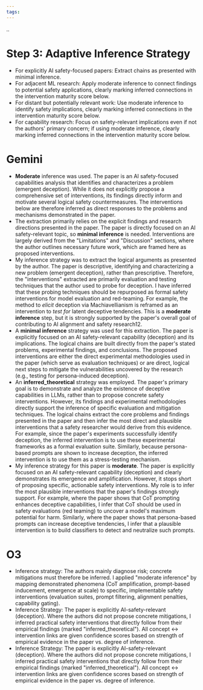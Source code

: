```yaml
---
tags: 
---
```

..

# Step 3: Adaptive Inference Strategy

- For explicitly AI safety-focused papers: Extract chains as presented with minimal inference.
- For adjacent ML research: Apply moderate inference to connect findings to potential safety applications, clearly marking inferred connections in the intervention maturity score below.
- For distant but potentially relevant work: Use moderate inference to identify safety implications, clearly marking inferred connections in the intervention maturity score below.
- For capability research: Focus on safety-relevant implications even if not the authors' primary concern; if using moderate inference, clearly marking inferred connections in the intervention maturity score below.

# Gemini

- **Moderate** inference was used. The paper is an AI safety-focused capabilities analysis that identifies and characterizes a problem (emergent deception). While it does not explicitly propose a comprehensive set of interventions, its findings directly inform and motivate several logical safety countermeasures. The interventions below are therefore inferred as direct responses to the problems and mechanisms demonstrated in the paper.
- The extraction primarily relies on the explicit findings and research directions presented in the paper. The paper is directly focused on an AI safety-relevant topic, so **minimal inference** is needed. Interventions are largely derived from the "Limitations" and "Discussion" sections, where the author outlines necessary future work, which are framed here as proposed interventions.
- My inference strategy was to extract the logical arguments as presented by the author. The paper is descriptive, identifying and characterizing a new problem (emergent deception), rather than prescriptive. Therefore, the "interventions" extracted are primarily evaluation and testing techniques that the author used to probe for deception. I have inferred that these probing techniques should be repurposed as formal safety interventions for model evaluation and red-teaming. For example, the method to _elicit_ deception via Machiavellianism is reframed as an intervention to _test for_ latent deceptive tendencies. This is a **moderate inference** step, but it is strongly supported by the paper's overall goal of contributing to AI alignment and safety research12.
- A **minimal inference** strategy was used for this extraction. The paper is explicitly focused on an AI safety-relevant capability (deception) and its implications. The logical chains are built directly from the paper's stated problems, experimental findings, and conclusions. The proposed interventions are either the direct experimental methodologies used in the paper (which serve as evaluation techniques) or are direct, logical next steps to mitigate the vulnerabilities uncovered by the research (e.g., testing for persona-induced deception).
- An **inferred_theoretical** strategy was employed. The paper's primary goal is to demonstrate and analyze the existence of deceptive capabilities in LLMs, rather than to propose concrete safety interventions. However, its findings and experimental methodologies directly support the inference of specific evaluation and mitigation techniques. The logical chains extract the core problems and findings presented in the paper and then infer the most direct and plausible interventions that a safety researcher would derive from this evidence. For example, since the paper's experiments successfully identify deception, the inferred intervention is to use these experimental frameworks as a formal evaluation suite. Similarly, because persona-based prompts are shown to increase deception, the inferred intervention is to use them as a stress-testing mechanism.
- My inference strategy for this paper is **moderate**. The paper is explicitly focused on an AI safety-relevant capability (deception) and clearly demonstrates its emergence and amplification. However, it stops short of proposing specific, actionable safety interventions. My role is to infer the most plausible interventions that the paper's findings strongly support. For example, where the paper shows that CoT prompting enhances deceptive capabilities, I infer that CoT should be used in safety evaluations (red teaming) to uncover a model's maximum potential for harm. Similarly, where the paper shows that persona-based prompts can increase deceptive tendencies, I infer that a plausible intervention is to build classifiers to detect and neutralize such prompts.

# O3

- Inference strategy: The authors mainly diagnose risk; concrete mitigations must therefore be inferred. I applied "moderate inference" by mapping demonstrated phenomena (CoT amplification, prompt-based inducement, emergence at scale) to specific, implementable safety interventions (evaluation suites, prompt filtering, alignment penalties, capability gating).
- Inference Strategy: The paper is explicitly AI-safety-relevant (deception). Where the authors did not propose concrete mitigations, I inferred practical safety interventions that directly follow from their empirical findings (marked "inferred_theoretical"). All concept ↔ intervention links are given confidence scores based on strength of empirical evidence in the paper vs. degree of inference.
- Inference Strategy: The paper is explicitly AI-safety-relevant (deception). Where the authors did not propose concrete mitigations, I inferred practical safety interventions that directly follow from their empirical findings (marked "inferred_theoretical"). All concept ↔ intervention links are given confidence scores based on strength of empirical evidence in the paper vs. degree of inference.
